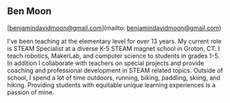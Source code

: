 ## Ben Moon

[benjamindavidmoon@gmail.com](mailto: benjamindavidmoon@gmail.com)

I've been teaching at the elementary level for over 13 years.  My current role is STEAM Specialist at a diverse K-5 STEAM magnet school in Groton, CT.   I teach robotics, MakerLab, and computer science to students in grades 1-5.  In addition I collaborate with teachers on special projects and provide coaching and professional development in STEAM related topics.  Outside of school, I spend a lot of time outdoors, running, biking, paddling, skiing, and hiking.  Providing students with equitable unique learning experiences is a passion of mine.
